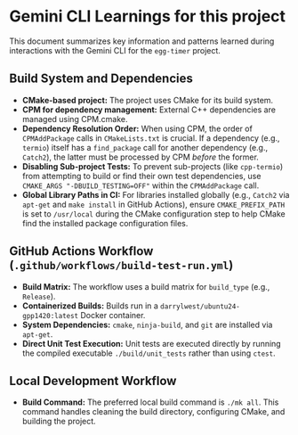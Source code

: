 # Gemini CLI Learnings for this project

This document summarizes key information and patterns learned during interactions with the Gemini CLI for the `egg-timer` project.

## Build System and Dependencies

- **CMake-based project:** The project uses CMake for its build system.
- **CPM for dependency management:** External C++ dependencies are managed using CPM.cmake.
- **Dependency Resolution Order:** When using CPM, the order of `CPMAddPackage` calls in `CMakeLists.txt` is crucial. If a dependency (e.g., `termio`) itself has a `find_package` call for another dependency (e.g., `Catch2`), the latter must be processed by CPM *before* the former.
- **Disabling Sub-project Tests:** To prevent sub-projects (like `cpp-termio`) from attempting to build or find their own test dependencies, use `CMAKE_ARGS "-DBUILD_TESTING=OFF"` within the `CPMAddPackage` call.
- **Global Library Paths in CI:** For libraries installed globally (e.g., `Catch2` via `apt-get` and `make install` in GitHub Actions), ensure `CMAKE_PREFIX_PATH` is set to `/usr/local` during the CMake configuration step to help CMake find the installed package configuration files.

## GitHub Actions Workflow (`.github/workflows/build-test-run.yml`)

- **Build Matrix:** The workflow uses a build matrix for `build_type` (e.g., `Release`).
- **Containerized Builds:** Builds run in a `darrylwest/ubuntu24-gpp1420:latest` Docker container.
- **System Dependencies:** `cmake`, `ninja-build`, and `git` are installed via `apt-get`.
- **Direct Unit Test Execution:** Unit tests are executed directly by running the compiled executable `./build/unit_tests` rather than using `ctest`.

## Local Development Workflow

- **Build Command:** The preferred local build command is `./mk all`. This command handles cleaning the build directory, configuring CMake, and building the project.
